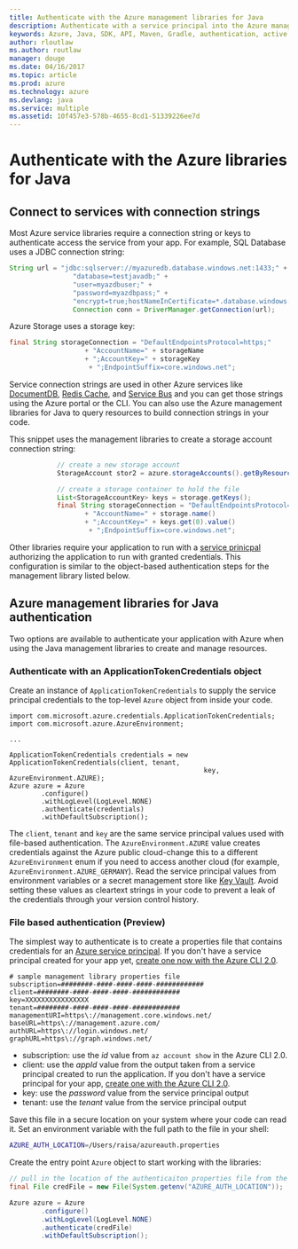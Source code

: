 ```yaml
---
title: Authenticate with the Azure management libraries for Java
description: Authenticate with a service principal into the Azure management libraries for Java
keywords: Azure, Java, SDK, API, Maven, Gradle, authentication, active directory, service principal
author: rloutlaw
ms.author: routlaw
manager: douge
ms.date: 04/16/2017
ms.topic: article
ms.prod: azure
ms.technology: azure
ms.devlang: java
ms.service: multiple
ms.assetid: 10f457e3-578b-4655-8cd1-51339226ee7d
---
```



# Authenticate with the Azure libraries for Java 

## Connect to services with connection strings

Most Azure service libraries require a connection string or keys to authenticate access the service from your app. For example, SQL Database uses a JDBC connection string:

```java
String url = "jdbc:sqlserver://myazuredb.database.windows.net:1433;" + 
                "database=testjavadb;" + 
                "user=myazdbuser;" +
                "password=myazdbpass;" +
                "encrypt=true;hostNameInCertificate=*.database.windows.net;loginTimeout=30;";
                Connection conn = DriverManager.getConnection(url);
```

Azure Storage uses a storage key:

```java
final String storageConnection = "DefaultEndpointsProtocol=https;"
                   + "AccountName=" + storageName 
                   + ";AccountKey=" + storageKey
                    + ";EndpointSuffix=core.windows.net";
```

Service connection strings are used in other Azure services like [DocumentDB](https://docs.microsoft.com/azure/documentdb/documentdb-java-application#a-iduseserviceastep-4-using-the-documentdb-service-in-a-java-application), [Redis Cache](https://docs.microsoft.com/azure/redis-cache/cache-java-get-started), and [Service Bus](https://docs.microsoft.com/azure/service-bus-messaging/service-bus-java-how-to-use-queues) and you can get those strings using the Azure portal or the CLI.  You can also use the Azure management libraries for Java to query resources to build connection strings in your code. 

This snippet uses the management libraries to create a storage account connection string:

```java
            // create a new storage account
            StorageAccount stor2 = azure.storageAccounts().getByResourceGroup("myResourceGroup","myStorageAccount");

            // create a storage container to hold the file
            List<StorageAccountKey> keys = storage.getKeys();
            final String storageConnection = "DefaultEndpointsProtocol=https;"
                   + "AccountName=" + storage.name()
                   + ";AccountKey=" + keys.get(0).value()
                    + ";EndpointSuffix=core.windows.net";
```

Other libraries require your application to run with a [service prinicpal](https://docs.microsoft.com/azure/active-directory/develop/active-directory-application-objects) authorizing the application to run with granted credentials. This configuration is similar to the object-based authentication steps for the management library listed below.

<a name="mgmt-auth"></a>

## Azure management libraries for Java authentication

Two options are available to authenticate your application with Azure when using the Java management libraries to create and manage resources.

### Authenticate with an ApplicationTokenCredentials object

Create an instance of `ApplicationTokenCredentials` to supply the service principal credentials to the top-level `Azure` object from inside your code.

```
import com.microsoft.azure.credentials.ApplicationTokenCredentials;
import com.microsoft.azure.AzureEnvironment;

...

ApplicationTokenCredentials credentials = new ApplicationTokenCredentials(client, tenant, 
                                                 key, AzureEnvironment.AZURE);
Azure azure = Azure
        .configure()
        .withLogLevel(LogLevel.NONE)
        .authenticate(credentials)
        .withDefaultSubscription();
```

The `client`, `tenant` and `key` are the same service principal values used with file-based authentication. The `AzureEnvironment.AZURE` value creates credentials against the Azure public cloud-change this to a different `AzureEnvironment` enum if you need to access another cloud (for example, `AzureEnvironment.AZURE_GERMANY`).  Read the service principal values from environment variables or a secret management store like [Key Vault](/azure/key-vault/key-vault-whatis.md). Avoid setting these values as cleartext strings in your code to prevent a leak of the credentials through your version control history.   

<a name="mgmt-file"></a>

### File based authentication (Preview)

The simplest way to authenticate is to create a properties file that contains credentials for an [Azure service principal](https://docs.microsoft.com/azure/active-directory/develop/active-directory-application-objects). If you don't have a service principal created for your app yet, [create one now with the Azure CLI 2.0](/cli/azure/create-an-azure-service-principal-azure-cli).

```text
# sample management library properties file
subscription=########-####-####-####-############
client=########-####-####-####-############
key=XXXXXXXXXXXXXXXX
tenant=########-####-####-####-############
managementURI=https\://management.core.windows.net/
baseURL=https\://management.azure.com/
authURL=https\://login.windows.net/
graphURL=https\://graph.windows.net/
```

- subscription: use the *id* value from `az account show` in the Azure CLI 2.0.
- client: use the *appId* value from the output taken from a service principal created to run the application. If you don't have a service principal for your app, [create one with the Azure CLI 2.0](https://docs.microsoft.com/cli/azure/create-an-azure-service-principal-azure-cli).
- key: use the *password* value from the service principal output 
- tenant: use the *tenant* value from the service principal output

Save this file in a secure location on your system where your code can read it. Set an environment variable with the full path to the file in your shell:

```bash
AZURE_AUTH_LOCATION=/Users/raisa/azureauth.properties
```

Create the entry point `Azure` object to start working with the libraries:

```java
// pull in the location of the authenticaiton properties file from the environment 
final File credFile = new File(System.getenv("AZURE_AUTH_LOCATION"));

Azure azure = Azure
        .configure()
        .withLogLevel(LogLevel.NONE)
        .authenticate(credFile)
        .withDefaultSubscription();
```



